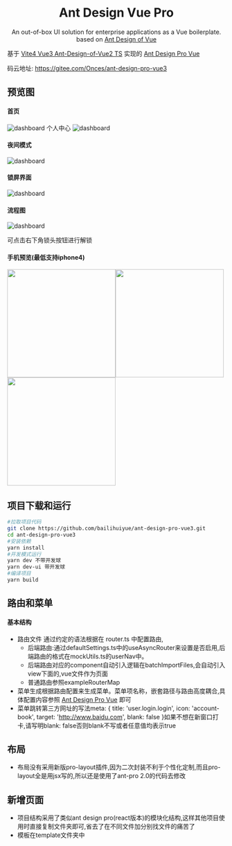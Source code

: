 <h1 align="center">Ant Design Vue Pro</h1>
<div align="center">
An out-of-box UI solution for enterprise applications as a Vue boilerplate. based on  <a href="https://vuecomponent.github.io/ant-design-vue/docs/vue/introduce-cn/" target="_blank">Ant Design of Vue</a>
</div>

基于 [Vite4 Vue3 Ant-Design-of-Vue2 TS](https://github.com/bailihuiyue/ant-design-pro-vue3) 实现的 [Ant Design Pro Vue](https://pro.antdv.com/docs/router-and-nav)

码云地址: https://gitee.com/Onces/ant-design-pro-vue3

预览图
----
#### 首页
![dashboard](https://gitee.com/Onces/images/raw/master/ant-pro-vue3/6.png)
个人中心
![dashboard](https://gitee.com/Onces/images/raw/master/ant-pro-vue3/1.png)

#### 夜间模式
![dashboard](https://gitee.com/Onces/images/raw/master/ant-pro-vue3/2.png)

#### 锁屏界面
![dashboard](https://gitee.com/Onces/images/raw/master/ant-pro-vue3/8.png)

#### 流程图
![dashboard](https://gitee.com/Onces/images/raw/master/ant-pro-vue3/9.png)

可点击右下角锁头按钮进行解锁

#### 手机预览(最低支持iphone4)
<img src="https://gitee.com/Onces/images/raw/master/ant-pro-vue3/3.png"  width=250 /><img src="https://gitee.com/Onces/images/raw/master/ant-pro-vue3/4.png"  width=250/><img src="https://gitee.com/Onces/images/raw/master/ant-pro-vue3/5.png"  width=250 />

项目下载和运行
----

```bash
#拉取项目代码
git clone https://github.com/bailihuiyue/ant-design-pro-vue3.git
cd ant-design-pro-vue3
#安装依赖
yarn install
#开发模式运行
yarn dev 不带开发球
yarn dev-ui 带开发球
#编译项目
yarn build
```

路由和菜单
----

#### 基本结构

- 路由文件 通过约定的语法根据在 router.ts 中配置路由,
  - 后端路由:通过defaultSettings.ts中的useAsyncRouter来设置是否启用,后端路由的格式在mockUtils.ts的userNav中。
  - 后端路由对应的component自动引入逻辑在batchImportFiles,会自动引入view下面的,vue文件作为页面
  - 普通路由参照exampleRouterMap
- 菜单生成根据路由配置来生成菜单。菜单项名称，嵌套路径与路由高度耦合,具体配置内容参照
[Ant Design Pro Vue](https://pro.antdv.com/docs/router-and-nav) 即可
- 菜单跳转第三方网址的写法meta: { title: 'user.login.login', icon: 'account-book', target: 'http://www.baidu.com', blank: false }如果不想在新窗口打卡,请写明blank: false否则blank不写或者任意值均表示true

布局
----

- 布局没有采用新版pro-layout插件,因为二次封装不利于个性化定制,而且pro-layout全是用jsx写的,所以还是使用了ant-pro 2.0的代码去修改

新增页面
----

- 项目结构采用了类似ant design pro(react版本)的模块化结构,这样其他项目使用时直接复制文件夹即可,省去了在不同文件加分别找文件的痛苦了
- 模板在template文件夹中
    <template>
    ├helper.ts                工具文件,等同于utils
    ├Index.vue				  页面文件
    ├service.ts   			  用于存放接口内容
    ├types.ts				  声明ts类型使用
    ├<lang>                   国际化文件
    │  ├cn.ts					 中文
    │  └en.ts					 英文
   <!--使用时复制文件夹到所以在的位置(components,views等)即可-->

和服务端进行交互
----

- 项目使用了[apite](https://apite.frp.boyxing.com/)作为mock工具,文件写在了/mock文件夹中

业务图标
----

- 图标除了 Ant Design Vue 自带的图标以外还使用了 vite-plugin-svg-icons 插件缓存svg,所有图标都放在src/assets/icons中

-

- 想使用antv自带的图标请拷贝node_modules\@ant-design\icons-svg\inline-svg到图标文件夹,会自动引入,名称为 文件夹名-文件名 例如a下的b.svg,SvgIcon组件传入name="a-b"即可: <SvgIcon name="a-b" color="#fff"/>

  想获取所有已添加的icon:

  import ids from 'virtual:svg-icons-names';

  // => ['icon-icon1','icon-icon2','icon-icon3']

  这个插件是自动导入的,然后写到body上,如果图标过多觉得影响效率可以使用vite-plugin-vue-svg,手动引入一个个图标,demo在SvgIcon/manual中

  ***注意:svg文件的<svg> 标签上必须有 fill="currentColor" 字段,这样才能从外部的span等标签修改颜色,否则颜色不可变***

国际化
----

- 国际化使用了i18n 9的版本,由于该版本不识别.组成的key,所以程序用为了兼用使用replaceDot方法进行了一层循环,影响项目性能,并且禁止写成 'a':'xx','a.b':'xxxx'这种形式,因为无法生成对象,因此国际化不推荐写成 'list.search-list.articles': '搜索列表（文章）',推荐写成{a:{b:{c:'xxx'} } }

更换主题
----

- 项目使用了vite-plugin-theme产生主题(css)
- 目前可以支持自动切换主题,包括生产模式,
- 通过调研,发现antv(element 有官方支持)目前主流切换主题有两种模式,并且都需要webpack/vite插件:
 1. 提前传入需要改变的颜色变量和值入例如:@primary-color:[#0094ff,#fff,#000等...],然后正在webpack编译时读取这些变量,然后静态生成这些css文件,
     - 优点,1.切换主题时只是加载不同的css文件,节约性能,
     - 缺点:1.耗费服务端空间,2.只能订制提前定义好的几种主题3.需要动态写入要修改的变量名入,@primary-color,@success-colo等,替换不完全
 2. 第二种方案,基于vite-plugin-theme插件,

- 优点

		1. 可以任意在生产环境下选择主题颜色;

		2. 没有上一中法案的问题3,主题更改比较全面

      - 缺点:
        1. 由于是动态生成主题颜色,会有性能损耗
        2. 必须先找到antv主颜色的色号,否则替换主题功能失效,所以当antv主色更改时,需要代码中跟着一起更改,建议锁定antv版本,避免该问题;
        - 猜测原理,根据该插件说明和代码运行现象猜测,是以主颜色生成几个临近颜色然后对应找到整个项目中包含这些颜色的css样式然后对比替换比如原来是[a,b,c,d],现在是[1,2,3,4],那么a变成1,b变成2这样对应着替换,然后把提换完成的css写入到body底部,完成主题切换,不需要根据@primary-color这种定义去查找,这样靠颜色替换比较完整
***黑夜模式目前使用了antv官网的黑夜css,采用动态添加link完成,不能适配所有页面,因此在darkModePatch.less写下一些兼容样式***

**3.本项目使用了第三种方案: 使用官方antv V3版本的css变量进行主题修改,达到了性能和体积的最优解**


权限管理
----

- 权限管理在路由文件的meta.permission中设置,可以是一个数组,也可以不写,不写表示任意权限即可
- 后端路由的话一般不用设置权限,传来什么就是什么

命令行工具
----
 用于自动生成一套模板,包括国际化,vue文件,service等文件
- 输入yarn c --moduleName=想要的组件名称 可以在src/components里生成一套组件模板
- 输入yarn v --moduleName=想要的页面名称 可以在src/views里生成一套页面模板
- 输入create-module-be 用于前台页面一键生成模板所调用的后端接口
- dev-ui 同时启动项目和模板后端,在开发球中输入想要创建的组件/页面名称,刷新页面(vite热更新自动)即表示创建成功

其他说明
----

- 项目为了保持了ant vue pro样式一致,部分代码引用自[ant vue pro](https://2x.antdv.com/components/overview-cn/),如global.less,部分插件和原理借鉴[vben](https://vvbin.cn/next/),感谢两位大大

- 当前 <script setup lang="ts"></script>有bug,会导致.ts文件无法引入,报错 The requested module '/src/views/user/ty.ts' does not provide an export named 'FormState'

- 文档里有一些注释,搭配vscode插件better-comments食用,风味更佳:
  注释TODO: 待完成
  bug:todo: bug
  info:todo: 发现的一些情况
  warn:todo: 可能有bug
  ques:todo: 疑问
  只有大写的'TODO'才表示未完成的功能,小写的todo只是为了方便搜索而已

## 已完成
1. 注册登录vue3 语法
2. 自动生成国际化(多层级文件夹使用.连接,比如tools.UserMenu)
3. Storage(包含加密)
4. vueuse响应式判断设备(手机,平板,pc)
5. 输入命令,生成一个view/component的模板
6. 页面存在一个开发球,点击按钮就可以创建view/component(yarn dev没有开发球,dev-ui才有)
7. 由于viser-vue不支持vue3,于是使用g2-plot重写,并且已支持夜间模式
( 如果不需要该页面,除了删除dashboard文件夹,也不要忘记删除"@antv/g2plot","@vue/babel-plugin-jsx"这俩库)
8. 仿win10锁屏页面,动态显示是否联网,是否充电,可自由更换壁纸(存在indexedDB中,建议图片别太大,容易卡),点击右下角锁头按钮出现密码框或换壁纸按钮
9. 在views文件夹中可以创建 user.store.ts作为vuex的文件,其中文件名.store.ts之前的user将会作为模块名实现,具体实现请看genStore方法
10. 全新升级vite4,全部替换为setup写法
11. 项目报错时的全局路由提示/全局错误提示
12. 增加两个新页面:动态表单和流程图
## TODO
1. 使用reactiveState部分代替vuex
2. 详尽的文档
3. 项目中的import i18n from '@/locales/useI18n' 全部删除掉
## 浏览器兼容

Edge Chrome 等现代浏览器,目前只测试过Chrome,没有Mac所以Safari没有测试

##### 落魄前端,在线要饭

<img src="https://gitee.com/Onces/images/raw/master/money.png" width=200/>

下次一定?给个Star也行啊
